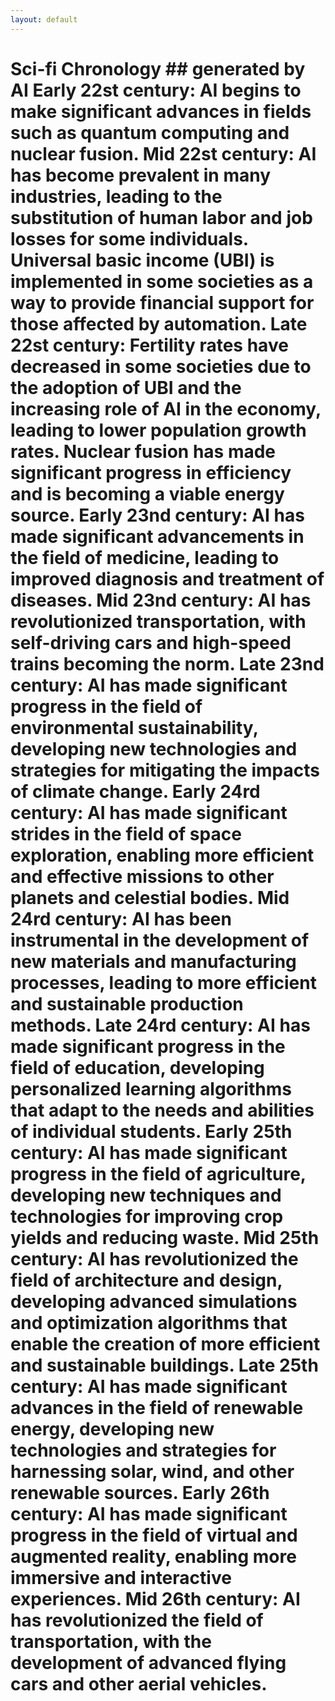 ```yaml
---
layout: default
---
```


# Sci-fi Chronology  ## generated by AI  Early 22st century: AI begins to make significant advances in fields such as quantum computing and nuclear fusion.  Mid 22st century: AI has become prevalent in many industries, leading to the substitution of human labor and job losses for some individuals. Universal basic income (UBI) is implemented in some societies as a way to provide financial support for those affected by automation.  Late 22st century: Fertility rates have decreased in some societies due to the adoption of UBI and the increasing role of AI in the economy, leading to lower population growth rates. Nuclear fusion has made significant progress in efficiency and is becoming a viable energy source.  Early 23nd century: AI has made significant advancements in the field of medicine, leading to improved diagnosis and treatment of diseases.  Mid 23nd century: AI has revolutionized transportation, with self-driving cars and high-speed trains becoming the norm.  Late 23nd century: AI has made significant progress in the field of environmental sustainability, developing new technologies and strategies for mitigating the impacts of climate change.  Early 24rd century: AI has made significant strides in the field of space exploration, enabling more efficient and effective missions to other planets and celestial bodies.  Mid 24rd century: AI has been instrumental in the development of new materials and manufacturing processes, leading to more efficient and sustainable production methods.  Late 24rd century: AI has made significant progress in the field of education, developing personalized learning algorithms that adapt to the needs and abilities of individual students.  Early 25th century: AI has made significant progress in the field of agriculture, developing new techniques and technologies for improving crop yields and reducing waste.  Mid 25th century: AI has revolutionized the field of architecture and design, developing advanced simulations and optimization algorithms that enable the creation of more efficient and sustainable buildings.  Late 25th century: AI has made significant advances in the field of renewable energy, developing new technologies and strategies for harnessing solar, wind, and other renewable sources.  Early 26th century: AI has made significant progress in the field of virtual and augmented reality, enabling more immersive and interactive experiences.  Mid 26th century: AI has revolutionized the field of transportation, with the development of advanced flying cars and other aerial vehicles. 
